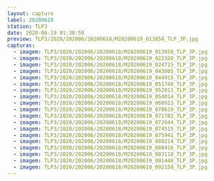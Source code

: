 ```yaml
---
layout: capture
label: 20200618
station: TLP3
date: 2020-06-19 01:38:58
preview: TLP3/2020/202006/20200618/M20200619_013858_TLP_3P.jpg
capturas:
  - imagem: TLP3/2020/202006/20200618/M20200619_013858_TLP_3P.jpg
  - imagem: TLP3/2020/202006/20200618/M20200619_022320_TLP_3P.jpg
  - imagem: TLP3/2020/202006/20200618/M20200619_024715_TLP_3P.jpg
  - imagem: TLP3/2020/202006/20200618/M20200619_043005_TLP_3P.jpg
  - imagem: TLP3/2020/202006/20200618/M20200619_044915_TLP_3P.jpg
  - imagem: TLP3/2020/202006/20200618/M20200619_051748_TLP_3P.jpg
  - imagem: TLP3/2020/202006/20200618/M20200619_052011_TLP_3P.jpg
  - imagem: TLP3/2020/202006/20200618/M20200619_054014_TLP_3P.jpg
  - imagem: TLP3/2020/202006/20200618/M20200619_060913_TLP_3P.jpg
  - imagem: TLP3/2020/202006/20200618/M20200619_070610_TLP_3P.jpg
  - imagem: TLP3/2020/202006/20200618/M20200619_071702_TLP_3P.jpg
  - imagem: TLP3/2020/202006/20200618/M20200619_072644_TLP_3P.jpg
  - imagem: TLP3/2020/202006/20200618/M20200619_074515_TLP_3P.jpg
  - imagem: TLP3/2020/202006/20200618/M20200619_075941_TLP_3P.jpg
  - imagem: TLP3/2020/202006/20200618/M20200619_080214_TLP_3P.jpg
  - imagem: TLP3/2020/202006/20200618/M20200619_080416_TLP_3P.jpg
  - imagem: TLP3/2020/202006/20200618/M20200619_083110_TLP_3P.jpg
  - imagem: TLP3/2020/202006/20200618/M20200619_091448_TLP_3P.jpg
  - imagem: TLP3/2020/202006/20200618/M20200619_092158_TLP_3P.jpg
---
```

